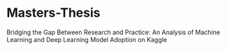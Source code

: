 # Masters-Thesis
Bridging the Gap Between Research and Practice: An Analysis of Machine Learning and Deep Learning Model Adoption on Kaggle

